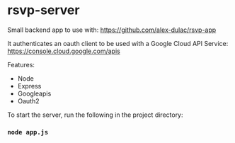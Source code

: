 # rsvp-server

Small backend app to use with: https://github.com/alex-dulac/rsvp-app

It authenticates an oauth client to be used with a Google Cloud API Service: https://console.cloud.google.com/apis

Features:
- Node
- Express
- Googleapis
- Oauth2

To start the server, run the following in the project directory:

### `node app.js`

